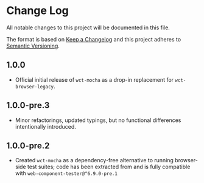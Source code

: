 # Change Log

All notable changes to this project will be documented in this file.

The format is based on [Keep a Changelog](http://keepachangelog.com/)
and this project adheres to [Semantic Versioning](http://semver.org/).

<!-- ## Unreleased -->
<!-- Add new, unreleased changes here. -->

## 1.0.0
* Official initial release of `wct-mocha` as a drop-in replacement for `wct-browser-legacy`.

## 1.0.0-pre.3
* Minor refactorings, updated typings, but no functional differences intentionally introduced.

## 1.0.0-pre.2
* Created `wct-mocha` as a dependency-free alternative to running browser-side test suites; code has been extracted from and is fully compatible with `web-component-tester@^6.9.0-pre.1`
